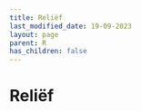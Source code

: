 ```yaml
---
title: Reliëf
last_modified_date: 19-09-2023
layout: page
parent: R
has_children: false
---
```


Reliëf
======

